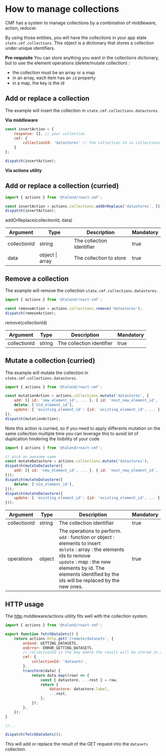 # How to manage collections

CMF has a system to manage collections by a combination of middleware, action, reducer.

By using those entities, you will have the collections in your app state `state.cmf.collections`. 
This object is a dictionary that stores a collection under unique identifiers.

**Pre-requisite**
You can store anything you want in the collections dictionary, but to use the element operations (delete/mutate collection) :
* the collection must be an array or a map
* in an array, each item has an `id` property
* in a map, the key is the id


## Add or replace a collection

The example will insert the collection in `state.cmf.collections.datastores`.

**Via middleware**
```javascript
const insertAction = {
    response: [], // your collection
    cmf: {
        collectionId: 'datastores' // the collection id in collections store
    }
};

dispatch(insertAction);
```

**Via actions utility**
## Add or replace a collection (curried)
```javascript
import { actions } from '@talend/react-cmf';

const insertAction = actions.collections.addOrReplace('datastores', []);
dispatch(insertAction);
```

addOrReplace(collectionId, data)

| Argument | Type | Description | Mandatory |
|---|---|---|---|
| collectionId | string | The collection identifier | true |
| data | object &#124; array | The collection to store | true |

## Remove a collection

The example will remove the collection `state.cmf.collections.datastores`.

```javascript
import { actions } from '@talend/react-cmf';

const removeAction = actions.collections.remove('datastores');
dispatch(removeAction);
```

remove(collectionId)

| Argument | Type | Description | Mandatory |
|---|---|---|---|
| collectionId | string | The collection identifier | true |

## Mutate a collection (curried)

The example will mutate the collection in `state.cmf.collections.datastores`.

```javascript
import { actions } from '@talend/react-cmf';

const mutationAction = actions.collections.mutate('datastores', {
    add: [{ id: 'new_element_id', ... }, { id: 'next_new_element_id', ... }],
    delete: ['old_element_id'],
    update: { 'existing_element_id': {id: 'existing_element_id', ... }, ... }
});
dispatch(mutationAction);
```
Note this action is curried, so if you need to apply differents mutation on the same collection multiple time you can leverage this to avoid lot of duplication hindering the lisibility of your code
```javascript
import { actions } from '@talend/react-cmf';

// pick an awesome name
const mutateDatastore = actions.collections.mutate('datastores');
dispatch(mutateDatastore({
    add: [{ id: 'new_element_id', ... }, { id: 'next_new_element_id', ... }]
}));
dispatch(mutateDatastore({
    delete: ['old_element_id'],
}));
dispatch(mutateDatastore({
    update: { 'existing_element_id': {id: 'existing_element_id', ... }, ... }
}));
```

| Argument | Type | Description | Mandatory |
|---|---|---|---|
| collectionId | string | The collection identifier | true |
| operations | object | The operations to perform.<br>`add` : function or object : elements to insert<br>`delete` : array : the elements ids to remove<br>`update` : map : the new elements by id. The elements identified by the ids will be replaced by the new ones. | true |

## HTTP usage

The [http](../src/middlewares/http/index.md) middleware/actions utility fits well with the collection system.

```javascript
import { actions } from '@talend/react-cmf';

export function fetchDataSets() {
	return actions.http.get('/remote/datasets', {
		onSend: GETTING_DATASETS,
		onError: ERROR_GETTING_DATASETS,
		// collectionId is the key where the result will be stored in app state
		cmf: {
			collectionId: 'datasets',
		},
		transform(data) {
			return data.map((row) => {
				const { datastore, ...rest } = row;
				return {
					datastore: datastore.label,
					...rest,
				};
			});
		},
	});
}

//...

dispatch(fetchDataSets());
```

This will add or replace the result of the GET request into the `datasets` collection.

